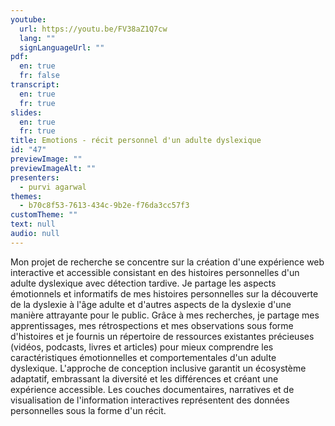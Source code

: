 ```yaml
---
youtube:
  url: https://youtu.be/FV38aZ1Q7cw
  lang: ""
  signLanguageUrl: ""
pdf:
  en: true
  fr: false
transcript:
  en: true
  fr: true
slides:
  en: true
  fr: true
title: Emotions - récit personnel d'un adulte dyslexique
id: "47"
previewImage: ""
previewImageAlt: ""
presenters:
  - purvi agarwal
themes:
  - b70c8f53-7613-434c-9b2e-f76da3cc57f3
customTheme: ""
text: null
audio: null
---
```

Mon projet de recherche se concentre sur la création d'une expérience web interactive et accessible consistant en des histoires personnelles d'un adulte dyslexique avec détection tardive. Je partage les aspects émotionnels et informatifs de mes histoires personnelles sur la découverte de la dyslexie à l'âge adulte et d'autres aspects de la dyslexie d'une manière attrayante pour le public. Grâce à mes recherches, je partage mes apprentissages, mes rétrospections et mes observations sous forme d'histoires et je fournis un répertoire de ressources existantes précieuses (vidéos, podcasts, livres et articles) pour mieux comprendre les caractéristiques émotionnelles et comportementales d'un adulte dyslexique. L'approche de conception inclusive garantit un écosystème adaptatif, embrassant la diversité et les différences et créant une expérience accessible. Les couches documentaires, narratives et de visualisation de l'information interactives représentent des données personnelles sous la forme d'un récit.
